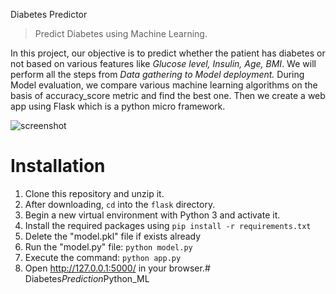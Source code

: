 Diabetes Predictor
> Predict Diabetes using Machine Learning.

In this project, our objective is to predict whether the patient has diabetes or not based on various features like *Glucose level, Insulin, Age, BMI*. We will perform all the steps from *Data gathering to Model deployment.* During Model evaluation, we compare various machine learning algorithms on the basis of accuracy_score metric and find the best one. Then we create a web app using Flask which is a python micro framework.

![screenshot](https://github.com/SarveshPatil23/Diabetes_Prediction_Python_ML/assets/124683752/de175283-aa16-40dd-92fd-2c1b09f01729)

# Installation

1. Clone this repository and unzip it.
2. After downloading, `cd` into the `flask` directory.
3. Begin a new virtual environment with Python 3 and activate it.
4. Install the required packages using 
   `pip install -r requirements.txt`
5. Delete the "model.pkl" file if exists already
6. Run the "model.py" file:
   `python model.py`
7. Execute the command:
   `python app.py`
8. Open http://127.0.0.1:5000/ in your browser.#   D i a b e t e s _ P r e d i c t i o n _ P y t h o n _ M L  
 